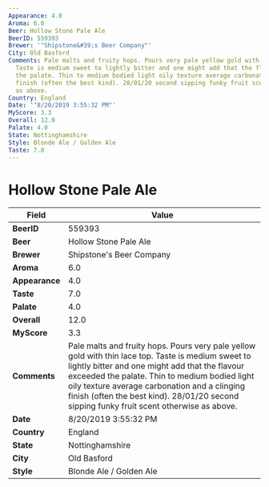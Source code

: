 ```yaml
---
Appearance: 4.0
Aroma: 6.0
Beer: Hollow Stone Pale Ale
BeerID: 559393
Brewer: '"Shipstone&#39;s Beer Company"'
City: Old Basford
Comments: Pale malts and fruity hops. Pours very pale yellow gold with thin lace top.
  Taste is medium sweet to lightly bitter and one might add that the flavour exceeded
  the palate. Thin to medium bodied light oily texture average carbonation and a clinging
  finish (often the best kind). 28/01/20 second sipping funky fruit scent otherwise
  as above.
Country: England
Date: '"8/20/2019 3:55:32 PM"'
MyScore: 3.3
Overall: 12.0
Palate: 4.0
State: Nottinghamshire
Style: Blonde Ale / Golden Ale
Taste: 7.0
---
```


# Hollow Stone Pale Ale

| Field         | Value |
|---------------|-------|
| **BeerID** | 559393 |
| **Beer** | Hollow Stone Pale Ale |
| **Brewer** | Shipstone&#39;s Beer Company |
| **Aroma** | 6.0 |
| **Appearance** | 4.0 |
| **Taste** | 7.0 |
| **Palate** | 4.0 |
| **Overall** | 12.0 |
| **MyScore** | 3.3 |
| **Comments** | Pale malts and fruity hops. Pours very pale yellow gold with thin lace top. Taste is medium sweet to lightly bitter and one might add that the flavour exceeded the palate. Thin to medium bodied light oily texture average carbonation and a clinging finish (often the best kind). 28/01/20 second sipping funky fruit scent otherwise as above. |
| **Date** | 8/20/2019 3:55:32 PM |
| **Country** | England |
| **State** | Nottinghamshire |
| **City** | Old Basford |
| **Style** | Blonde Ale / Golden Ale |
